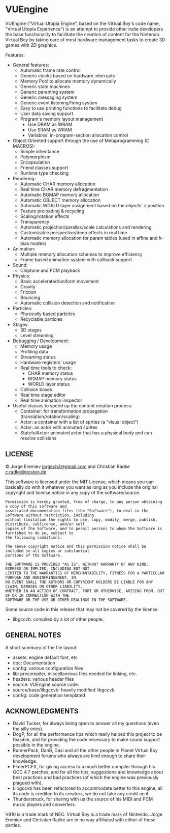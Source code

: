 VUEngine
========

VUEngine ("Virtual Utopia Engine", based on the Virtual Boy's code name, "Virtual Utopia Experience")
is an attempt to provide other indie developers the base functionality to facilitate the creation of
content for the Nintendo Virtual Boy by taking care of most hardware management tasks to create 3D games
with 2D graphics.

Features:

- General features:
	- Automatic frame rate control
	- Generic clocks based on hardware interrupts
	- Memory Pool to allocate memory dynamically
	- Generic state machines
	- Generic parenting system
	- Generic messaging system
	- Generic event listening/firing system
	- Easy to use printing functions to facilitate debug
	- User data saving support
	- Program's memory layout management
		- Use DRAM as WRAM
		- Use SRAM as WRAM
		- Variables' in-program-section allocation control
- Object Oriented support through the use of Metaprogramming (C MACROS):
	- Simple inheritance
	- Polymorphism
	- Encapsulation
	- Friend classes support
	- Runtime type checking
- Rendering:
	- Automatic CHAR memory allocation
	- Real time CHAR memory defragmentation
	- Automatic BGMAP memory allocation
	- Automatic OBJECT memory allocation
	- Automatic WORLD layer assignment based on the objects' z position
	- Texture preloading & recycling
	- Scaling/rotation effects
	- Transparency
	- Automatic projection/parallax/scale calculations and rendering
	- Customizable perspective/deep effects in real time
	- Automatic memory allocation for param tables (used in affine and h-bias modes)
- Animation:
	- Multiple memory allocation schemas to improve efficiency
	- Frame based animation system with callback support
- Sound:
	- Chiptune and PCM playback
- Physics:
	- Basic accelerated/uniform movement
	- Gravity
	- Friction
	- Bouncing
	- Automatic collision detection and notification
- Particles:
	- Physically based particles
	- Recyclable particles
- Stages:
	- 3D stages
	- Level streaming
- Debugging / Development:
	- Memory usage
	- Profiling data
	- Streaming status
	- Hardware registers' usage
	- Real time tools to check:
		- CHAR memory status
		- BGMAP memory status
		- WORLD layer status
	- Collision boxes
	- Real time stage editor
	- Real time animation inspector
- Useful classes to speed up the content creation process:
	- Container: for transformation propagation (translation/rotation/scaling)
	- Actor: a container with a list of sprites (a "visual object")
	- Actor: an actor with animated sprites
	- StatefulActor: animated actor that has a physical body and can resolve collisions


LICENSE
-------

© Jorge Eremiev <jorgech3@gmail.com> and Christian Radke <c.radke@posteo.de>

This software is licensed under the MIT License, which means you can basically do with it whatever you
want as long as you include the original copyright and license notice in any copy of the software/source.

	Permission is hereby granted, free of charge, to any person obtaining a copy of this software and
	associated documentation files (the "Software"), to deal in the Software without restriction, including
	without limitation the rights to use, copy, modify, merge, publish, distribute, sublicense, and/or sell
	copies of the Software, and to permit persons to whom the Software is furnished to do so, subject to
	the following conditions:

	The above copyright notice and this permission notice shall be included in all copies or substantial
	portions of the Software.

	THE SOFTWARE IS PROVIDED "AS IS", WITHOUT WARRANTY OF ANY KIND, EXPRESS OR IMPLIED, INCLUDING BUT NOT
	LIMITED TO THE WARRANTIES OF MERCHANTABILITY, FITNESS FOR A PARTICULAR PURPOSE AND NONINFRINGEMENT. IN
	NO EVENT SHALL THE AUTHORS OR COPYRIGHT HOLDERS BE LIABLE FOR ANY CLAIM, DAMAGES OR OTHER LIABILITY,
	WHETHER IN AN ACTION OF CONTRACT, TORT OR OTHERWISE, ARISING FROM, OUT OF OR IN CONNECTION WITH THE
	SOFTWARE OR THE USE OR OTHER DEALINGS IN THE SOFTWARE.

Some source code in this release that may not be covered by the license:

- libgccvb: compiled by a lot of other people.


GENERAL NOTES
-------------

A short summary of the file layout:

- assets: engine default font, etc
- doc: Documentation
- config: various configuration files
- lib: precompiler, miscellaneous files needed for linking, etc.
- headers: various header files
- source: VUEngine source code.
- source/base/libgccvb: heavily modified libgccvb
- config: code generation templated


ACKNOWLEDGMENTS
---------------

- David Tucker, for always being open to answer all my questions (even the silly ones).
- DogP, for all the performance tips which really helped this project to be feasible, and
for providing the code necessary to make sound support possible in the engine.
- RunnerPack, DanB, Dasi and all the other people in Planet Virtual Boy development forums
who always are kind enough to share their knowledge.
- ElmerPCFX, for giving access to a much better compiler through his GCC 4.7 patches, and for all
the tips, suggestions and knowledge about best practices and bad practices (of which the engine was
previously plagued with).
- Libgccvb has been refactored to accommodate better to this engine, all its code is credited to
its creators, we do not take any credit on it.
- Thunderstruck, for sharing with us the source of his MIDI and PCM music players and converters.

V810 is a trade mark of NEC. Virtual Boy is a trade mark of Nintendo.
Jorge Eremiev and Christian Radke are in no way affiliated with either of these parties.
